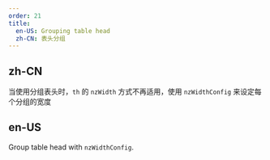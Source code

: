 ```yaml
---
order: 21
title:
  en-US: Grouping table head
  zh-CN: 表头分组
---
```


## zh-CN

当使用分组表头时，`th` 的 `nzWidth` 方式不再适用，使用 `nzWidthConfig` 来设定每个分组的宽度

## en-US

Group table head with `nzWidthConfig`.


